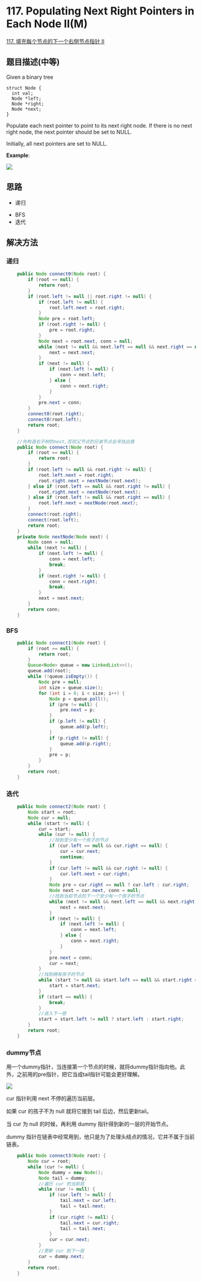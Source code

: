 # 117. Populating Next Right Pointers in Each Node II\(M\)
[117. 填充每个节点的下一个右侧节点指针 II](https://leetcode-cn.com/problems/populating-next-right-pointers-in-each-node-ii/)

## 题目描述\(中等\)

Given a binary tree

```
struct Node {  
  int val;  
  Node *left;  
  Node *right;  
  Node *next;  
}
```

Populate each next pointer to point to its next right node. If there is no next right node, the next pointer should be set to NULL.

Initially, all next pointers are set to NULL.

**Example**:

![](/assets/101-200/117-p-1.png)

## 思路

- 递归
* BFS
* 迭代

## 解决方法

### 递归

```java
    public Node connect0(Node root) {
        if (root == null) {
            return root;
        }
        if (root.left != null || root.right != null) {
            if (root.left != null) {
                root.left.next = root.right;
            }
            Node pre = root.left;
            if (root.right != null) {
                pre = root.right;
            }
            Node next = root.next, conn = null;
            while (next != null && next.left == null && next.right == null) {
                next = next.next;
            }
            if (next != null) {
                if (next.left != null) {
                    conn = next.left;
                } else {
                    conn = next.right;
                }
            }
            pre.next = conn;
        }
        connect0(root.right);
        connect0(root.left);
        return root;
    }
```

```java
    //先构造右子树的next,否则父节点的兄弟节点会寻找出错
    public Node connect(Node root) {
        if (root == null) {
            return root;
        }
        if (root.left != null && root.right != null) {
            root.left.next = root.right;
            root.right.next = nextNode(root.next);
        } else if (root.left == null && root.right != null) {
            root.right.next = nextNode(root.next);
        } else if (root.left != null && root.right == null) {
            root.left.next = nextNode(root.next);
        }
        connect(root.right);
        connect(root.left);
        return root;
    }
    private Node nextNode(Node next) {
        Node conn = null;
        while (next != null) {
            if (next.left != null) {
                conn = next.left;
                break;
            }
            if (next.right != null) {
                conn = next.right;
                break;
            }
            next = next.next;
        }
        return conn;
    }
```
### BFS

```java
    public Node connect1(Node root) {
        if (root == null) {
            return root;
        }
        Queue<Node> queue = new LinkedList<>();
        queue.add(root);
        while (!queue.isEmpty()) {
            Node pre = null;
            int size = queue.size();
            for (int i = 0; i < size; i++) {
                Node p = queue.poll();
                if (pre != null) {
                    pre.next = p;
                }
                if (p.left != null) {
                    queue.add(p.left);
                }
                if (p.right != null) {
                    queue.add(p.right);
                }
                pre = p;
            }
        }
        return root;
    }
```


### 迭代

```java
    public Node connect2(Node root) {
        Node start = root;
        Node cur = null;
        while (start != null) {
            cur = start;
            while (cur != null) {
                //找到至少有一个孩子的节点
                if (cur.left == null && cur.right == null) {
                    cur = cur.next;
                    continue;
                }
                if (cur.left != null && cur.right != null) {
                    cur.left.next = cur.right;
                }
                Node pre = cur.right == null ? cur.left : cur.right;
                Node next = cur.next, conn = null;
                //找到当前节点的下一个至少有一个孩子的节点
                while (next != null && next.left == null && next.right == null) {
                    next = next.next;
                }
                if (next != null) {
                    if (next.left != null) {
                        conn = next.left;
                    } else {
                        conn = next.right;
                    }
                }
                pre.next = conn;
                cur = next;
            }
            //找到拥有孩子的节点
            while (start != null && start.left == null && start.right == null) {
                start = start.next;
            }
            if (start == null) {
                break;
            }
            //进入下一层
            start = start.left != null ? start.left : start.right;
        }
        return root;
    }
```

### dummy节点

用一个dummy指针，当连接第一个节点的时候，就将dummy指针指向他。此外，之前用的pre指针，把它当成tail指针可能会更好理解。

![](/assets/101-200/117-s-4-1.png)

cur 指针利用 next 不停的遍历当前层。

如果 cur 的孩子不为 null 就将它接到 tail 后边，然后更新tail。

当 cur 为 null 的时候，再利用 dummy 指针得到新的一层的开始节点。

dummy 指针在链表中经常用到，他只是为了处理头结点的情况，它并不属于当前链表。

```java
    public Node connect3(Node root) {
        Node cur = root;
        while (cur != null) {
            Node dummy = new Node();
            Node tail = dummy;
            //遍历 cur 的当前层
            while (cur != null) {
                if (cur.left != null) {
                    tail.next = cur.left;
                    tail = tail.next;
                }
                if (cur.right != null) {
                    tail.next = cur.right;
                    tail = tail.next;
                }
                cur = cur.next;
            }
            //更新 cur 到下一层
            cur = dummy.next;
        }
        return root;
    }
```



